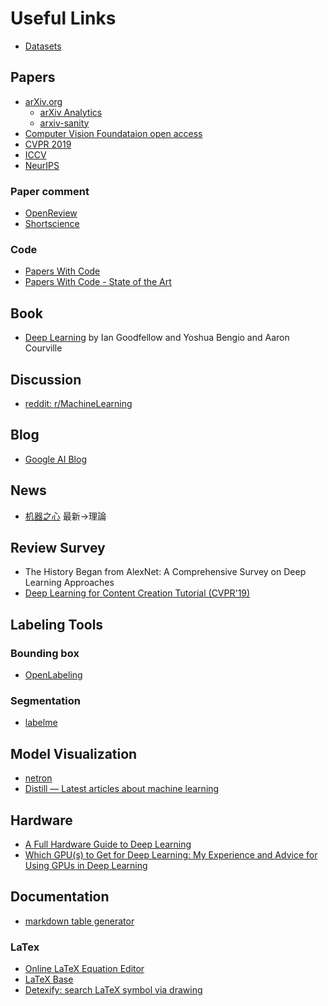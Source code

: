# Useful Links

* [Datasets](/links/datasets.md)

## Papers
* [arXiv.org](https://arxiv.org/)  
    * [arXiv Analytics](http://arxitics.com/)
    * [arxiv-sanity](http://www.arxiv-sanity.com/top)
* [Computer Vision Foundataion open access](http://openaccess.thecvf.com/menu.py)
* [CVPR 2019](http://openaccess.thecvf.com/CVPR2019.py)
* [ICCV](http://abc-iccv)
* [NeurIPS](https://nips.cc/)

### Paper comment
* [OpenReview](https://openreview.net/)
* [Shortscience](https://www.shortscience.org/)

### Code
* [Papers With Code](https://paperswithcode.com)  
* [Papers With Code - State of the Art](https://paperswithcode.com/sota)  

## Book
* [Deep Learning](https://www.deeplearningbook.org/) by Ian Goodfellow and Yoshua Bengio and Aaron Courville  

## Discussion
* [reddit: r/MachineLearning](https://www.reddit.com/r/MachineLearning/)

## Blog
* [Google AI Blog](https://ai.googleblog.com/)

## News
* [机器之心](https://www.jiqizhixin.com/) 最新->理論  

## Review Survey
* The History Began from AlexNet: A Comprehensive Survey on Deep Learning Approaches
* [Deep Learning for Content Creation Tutorial (CVPR'19)](https://www.youtube.com/playlist?list=PLp85pM5EwmwZwYJLk8LHwOMZL57zmzCfX)

## Labeling Tools
### Bounding box
* [OpenLabeling](https://github.com/Cartucho/OpenLabeling)  
### Segmentation
* [labelme](https://github.com/wkentaro/labelme)

## Model Visualization
* [netron](https://lutzroeder.github.io/netron/)
* [Distill — Latest articles about machine learning](https://distill.pub/)

## Hardware
* [A Full Hardware Guide to Deep Learning](https://timdettmers.com/2018/12/16/deep-learning-hardware-guide/)  
* [Which GPU(s) to Get for Deep Learning: My Experience and Advice for Using GPUs in Deep Learning](https://timdettmers.com/2019/04/03/which-gpu-for-deep-learning/)  

## Documentation
* [markdown table generator](https://www.tablesgenerator.com/markdown_tables)
### LaTex
* [Online LaTeX Equation Editor](https://www.codecogs.com/latex/eqneditor.php)
* [LaTeX Base](https://latexbase.com/)
* [Detexify: search LaTeX symbol via drawing](http://detexify.kirelabs.org/classify.html)
